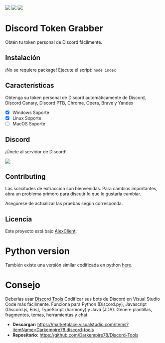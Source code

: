 ![](https://img.shields.io/codefactor/grade/github/AlexClient/Discord-Token-Grabber?style=for-the-badge) 
![](https://img.shields.io/github/repo-size/AlexClient/Discord-Token-Grabber?style=for-the-badge) 
<a href="https://discord.gg/xxrAdBxu39"><img src="https://img.shields.io/discord/831524351311609907?color=%237289DA&label=DISCORD&style=for-the-badge"></a>

# Discord Token Grabber
Obtén tu token personal de Discord fácilmente.

## Instalación
¡No se requiere package!
Ejecute el script: `node index`

## Características

Obtenga su token personal de Discord automáticamente de Discord, Discord Canary, Discord PTB, Chrome, Opera, Brave y Yandex

- [x] Windows Soporte
- [x] Linux Soporte
- [ ] MacOS Soporte

## Discord

¡Únete al servidor de Discord!

[![](https://imgur.com/a/tjeZ1hF)](https://discord.gg/xxrAdBxu39)

## Contributing

Las solicitudes de extracción son bienvenidas. Para cambios importantes, abra un problema primero para discutir lo que le gustaría cambiar.

Asegúrese de actualizar las pruebas según corresponda.

## Licencia

Este proyecto está bajo [AlexClient](https://github.com/iipforwarding/Discord-Token-Grabber/blob/master/LICENSE).

# Python version
También existe una versión similar codificada en python [here](https://github.com/wodxgod/Discord-Token-Grabber).

# Consejo

Deberías usar [Discord Tools](https://marketplace.visualstudio.com/items?itemName=Darkempire78.discord-tools) Codificar sus bots de Discord en Visual Studio Code más fácilmente.
Funciona para Python (Discord.py), Javascript (Discord.js, Eris), TypeScript (harmony) y Java (JDA). Genere plantillas, fragmentos, temas, herramientas y chat.
- **Descargar:** https://marketplace.visualstudio.com/items?itemName=Darkempire78.discord-tools
- **Repositorio:** https://github.com/Darkempire78/Discord-Tools
